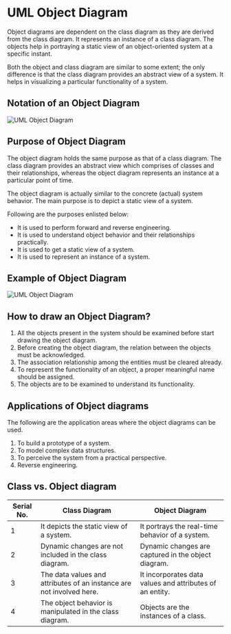 UML Object Diagram
==================

Object diagrams are dependent on the class diagram as they are derived from the class diagram. It represents an instance of a class diagram. The objects help in portraying a static view of an object-oriented system at a specific instant.

Both the object and class diagram are similar to some extent; the only difference is that the class diagram provides an abstract view of a system. It helps in visualizing a particular functionality of a system.

Notation of an Object Diagram
-----------------------------

![UML Object Diagram](https://static.javatpoint.com/tutorial/uml/images/uml-object-diagram.png)

Purpose of Object Diagram
-------------------------

The object diagram holds the same purpose as that of a class diagram. The class diagram provides an abstract view which comprises of classes and their relationships, whereas the object diagram represents an instance at a particular point of time.

The object diagram is actually similar to the concrete (actual) system behavior. The main purpose is to depict a static view of a system.

Following are the purposes enlisted below:

*   It is used to perform forward and reverse engineering.
*   It is used to understand object behavior and their relationships practically.
*   It is used to get a static view of a system.
*   It is used to represent an instance of a system.

Example of Object Diagram
-------------------------

![UML Object Diagram](https://static.javatpoint.com/tutorial/uml/images/uml-object-diagram2.png)

How to draw an Object Diagram?
------------------------------

1.  All the objects present in the system should be examined before start drawing the object diagram.
2.  Before creating the object diagram, the relation between the objects must be acknowledged.
3.  The association relationship among the entities must be cleared already.
4.  To represent the functionality of an object, a proper meaningful name should be assigned.
5.  The objects are to be examined to understand its functionality.

Applications of Object diagrams
-------------------------------

The following are the application areas where the object diagrams can be used.

1.  To build a prototype of a system.
2.  To model complex data structures.
3.  To perceive the system from a practical perspective.
4.  Reverse engineering.

Class vs. Object diagram
------------------------

| Serial No. | Class Diagram | Object Diagram |
|---------|---------|---------|
| 1 | It depicts the static view of a system. | It portrays the real-time behavior of a system. |
| 2 | Dynamic changes are not included in the class diagram. | Dynamic changes are captured in the object diagram. |
| 3 | The data values and attributes of an instance are not involved here. | It incorporates data values and attributes of an entity. |
| 4 | The object behavior is manipulated in the class diagram. | Objects are the instances of a class. |
